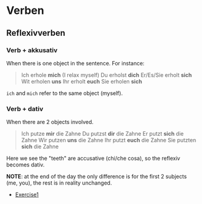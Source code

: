 # Verben

## Reflexivverben

### Verb + akkusativ

When there is one object in the sentence. For instance:

> Ich erhole **mich** (I relax myself)
> Du erholst **dich**
> Er/Es/Sie erholt **sich**
> Wit erholen **uns**
> Ihr erholt **euch**
> Sie erholen **sich**

`ich` and `mich` refer to the same object (myself).

### Verb + dativ

When there are 2 objects involved.

> Ich putze **mir** die Zahne
> Du putzst **dir** die Zahne
> Er putzt **sich** die Zahne
> Wir putzen **uns** die Zahne
> Ihr putzt **euch** die Zahne
> Sie putzten **sich** die Zahne

Here we see the "teeth" are accusative (chi/che cosa), so the reflexiv becomes dativ.

**NOTE**: at the end of the day the only difference is for the first 2 subjects (me, you), the rest is in reality unchanged.

- [Exercise1](https://www.deutsch-perfekt.com/deutsch-ueben/reflexive-verben)
